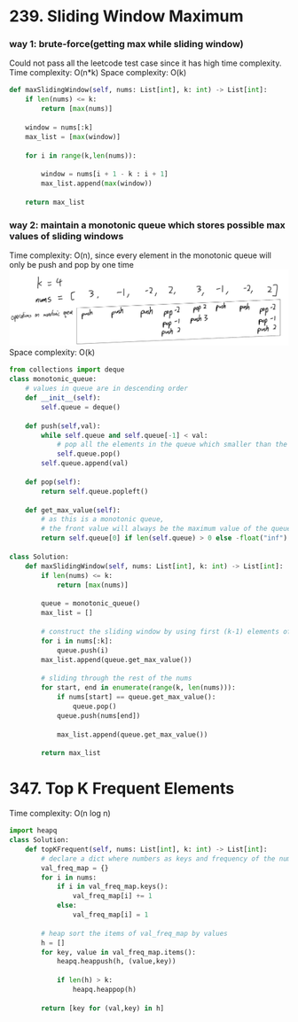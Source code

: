 # 239. Sliding Window Maximum

### way 1: brute-force(getting max while sliding window)
Could not pass all the leetcode test case since it has high time complexity.\
Time complexity: O(n*k) 
Space complexity: O(k)
```PYTHON
def maxSlidingWindow(self, nums: List[int], k: int) -> List[int]:
    if len(nums) <= k:
        return [max(nums)]

    window = nums[:k]
    max_list = [max(window)]

    for i in range(k,len(nums)):

        window = nums[i + 1 - k : i + 1]
        max_list.append(max(window))
    
    return max_list
```

### way 2: maintain a monotonic queue which stores possible max values of sliding windows
Time complexity: O(n), since every element in the monotonic queue will only be push and pop by one time\
![](./images/20230213134720.png)   
Space complexity: O(k)
```PYTHON
from collections import deque
class monotonic_queue:
    # values in queue are in descending order
    def __init__(self):
        self.queue = deque()

    def push(self,val):
        while self.queue and self.queue[-1] < val:
            # pop all the elements in the queue which smaller than the val
            self.queue.pop()
        self.queue.append(val)

    def pop(self):
        return self.queue.popleft()

    def get_max_value(self):
        # as this is a monotonic queue,
        # the front value will always be the maximum value of the queue
        return self.queue[0] if len(self.queue) > 0 else -float("inf")

class Solution:
    def maxSlidingWindow(self, nums: List[int], k: int) -> List[int]:
        if len(nums) <= k:
            return [max(nums)]
        
        queue = monotonic_queue()
        max_list = []

        # construct the sliding window by using first (k-1) elements of nums
        for i in nums[:k]:
            queue.push(i)
        max_list.append(queue.get_max_value())

        # sliding through the rest of the nums
        for start, end in enumerate(range(k, len(nums))):
            if nums[start] == queue.get_max_value():
                queue.pop()
            queue.push(nums[end])
            
            max_list.append(queue.get_max_value())
        
        return max_list
```

# 347. Top K Frequent Elements
Time complexity: O(n log n)
```PYTHON
import heapq
class Solution:
    def topKFrequent(self, nums: List[int], k: int) -> List[int]:
        # declare a dict where numbers as keys and frequency of the numbers as values
        val_freq_map = {}
        for i in nums:
            if i in val_freq_map.keys():
                val_freq_map[i] += 1
            else:
                val_freq_map[i] = 1

        # heap sort the items of val_freq_map by values
        h = []
        for key, value in val_freq_map.items():
            heapq.heappush(h, (value,key))

            if len(h) > k:
                heapq.heappop(h)

        return [key for (val,key) in h]
```
